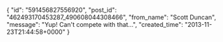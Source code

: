  {
   "id": "591456827556920",
   "post_id": "462493170453287_490608044308466",
   "from_name": "Scott Duncan",
   "message": "Yup! Can't compete with that...",
   "created_time": "2013-11-23T21:44:58+0000"
 }
